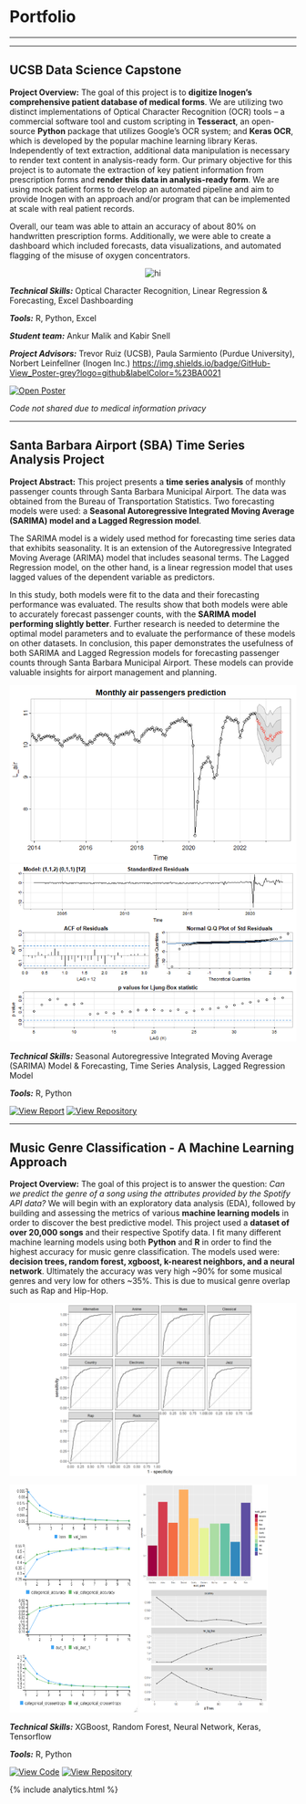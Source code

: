 # Portfolio

---
---

## UCSB Data Science Capstone
**Project Overview:** The goal of this project is to **digitize Inogen’s comprehensive patient database of medical forms**. We are utilizing two distinct implementations of Optical Character Recognition (OCR) tools – a commercial software tool and custom scripting in **Tesseract**, an open-source **Python** package that utilizes Google’s OCR system; and **Keras OCR**, which is developed by the popular machine learning library Keras. Independently of text extraction, additional data manipulation is necessary to render text content in analysis-ready form. Our primary objective for this project is to automate the extraction of key patient information from prescription forms and **render this data in analysis-ready form**. We are using mock patient forms to develop an automated pipeline and aim to provide Inogen with an approach and/or program that can be implemented at scale with real patient records.

Overall, our team was able to attain an accuracy of about 80% on handwritten prescription forms. Additionally, we were able to create a dashboard which included forecasts, data visualizations, and automated flagging of the misuse of oxygen concentrators. 
<p align="center">

<img src="assets/inogen_poster.jpg" alt="hi" class="inline"/>

</p>


_**Technical Skills:**_ Optical Character Recognition, Linear Regression & Forecasting, Excel Dashboarding

_**Tools:**_ R, Python, Excel

_**Student team:**_ Ankur Malik and Kabir Snell

_**Project Advisors:**_ Trevor Ruiz (UCSB), Paula Sarmiento (Purdue University), Norbert Leinfellner (Inogen Inc.)
https://img.shields.io/badge/GitHub-View_Poster-grey?logo=github&labelColor=%23BA0021

[![Open Poster](https://img.shields.io/badge/GitHub-View_Poster-grey?logo=github&labelColor=%23BA0021)](https://github.com/kabirjs/kabirjs.github.io/blob/main/assets/inogen_poster.jpg)

_Code not shared due to medical information privacy_

---

## Santa Barbara Airport (SBA) Time Series Analysis Project
**Project Abstract:** This project presents a **time series analysis** of monthly passenger counts through Santa Barbara Municipal Airport. The data was obtained from the Bureau of Transportation Statistics. Two forecasting models were used: a **Seasonal Autoregressive Integrated Moving Average (SARIMA) model and a Lagged Regression model**.

The SARIMA model is a widely used method for forecasting time series data that exhibits seasonality. It is an extension of the Autoregressive Integrated Moving Average (ARIMA) model that includes seasonal terms. The Lagged Regression model, on the other hand, is a linear regression model that uses lagged values of the dependent variable as predictors.

In this study, both models were fit to the data and their forecasting performance was evaluated. The results show that both models were able to accurately forecast passenger counts, with the **SARIMA model performing slightly better**. Further research is needed to determine the optimal model parameters and to evaluate the performance of these models on other datasets. In conclusion, this paper demonstrates the usefulness of both SARIMA and Lagged Regression models for forecasting passenger counts through Santa Barbara Municipal Airport. These models can provide valuable insights for airport management and planning.


<p align="center">

<img src="assets/sba_forecast.png" alt="hi" class="inline"/>

<img src="assets/model_diagnostics.png" alt="hi" class="inline"/> 

</p>

_**Technical Skills:**_ Seasonal Autoregressive Integrated Moving Average (SARIMA) Model & Forecasting, Time Series Analysis, Lagged Regression Model

_**Tools:**_ R, Python

[![View Report](https://img.shields.io/badge/PDF-View_Paper-grey?logo=adobe&labelColor=%23BA0021)](https://github.com/kabirjs/SBA-Time-Series-Analysis-Project/blob/main/FinalReport.pdf) [![View Repository](https://img.shields.io/badge/GitHub-View_Repository-grey?logo=github&labelColor=%23BA0021)](https://github.com/kabirjs/SBA-Time-Series-Analysis-Project)

---

## Music Genre Classification - A Machine Learning Approach
**Project Overview:** The goal of this project is to answer the question: _Can we predict the genre of a song using the attributes provided by the Spotify API data?_ We will begin with an exploratory data analysis (EDA), followed by building and assessing the metrics of various **machine learning models** in order to discover the best predictive model. This project used a **dataset of over 20,000 songs** and their respective Spotify data. I fit many different machine learning models using both **Python** and **R** in order to find the highest accuracy for music genre classification. The models used were: **decision trees, random forest, xgboost, k-nearest neighbors, and a neural network**. Ultimately the accuracy was very high ~90% for some musical genres and very low for others ~35%. This is due to musical genre overlap such as Rap and Hip-Hop. 

<p align="center">

<img align=top src="assets/Roc_Auc.png" alt="hi" class="inline"/>

<img src="assets/neural_network.png" alt="hi" width="225" height="400" class="inline"/> <img src="assets/stacked_image.png" alt="hi" width="225" height="400" class="inline"/>

</p>

_**Technical Skills:**_ XGBoost, Random Forest, Neural Network, Keras, Tensorflow

_**Tools:**_ R, Python

[![View Code](https://img.shields.io/badge/GitHub-View_Report-grey?logo=GitHub&labelColor=%23BA0021)](https://htmlpreview.github.io/?https://github.com/kabirjs/Music-Genre-Classification-Project/blob/main/final_report.html) [![View Repository](https://img.shields.io/badge/GitHub-View_Repository-grey?logo=GitHub&labelColor=%23BA0021)](https://github.com/kabirjs/Music-Genre-Classification-Project)


{% include analytics.html %}
